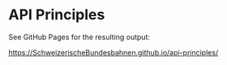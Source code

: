 # API Principles

See GitHub Pages for the resulting output:

https://SchweizerischeBundesbahnen.github.io/api-principles/